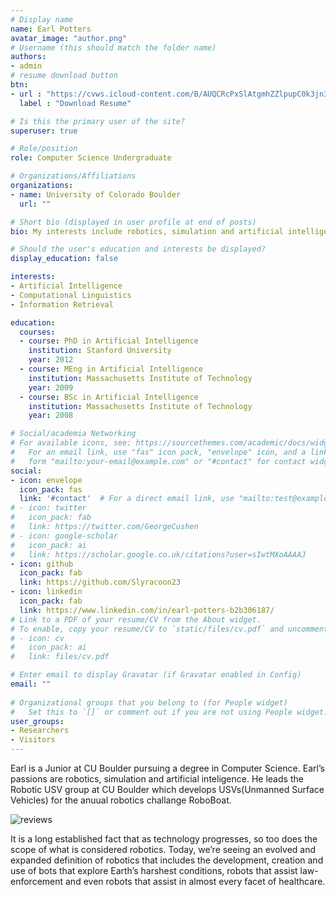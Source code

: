 ```yaml
---
# Display name
name: Earl Potters
avatar_image: "author.png"
# Username (this should match the folder name)
authors:
- admin
# resume download button
btn:
- url : "https://cvws.icloud-content.com/B/AUQCRcPxSlAtgmhZZlpupC0k3jn3AX_Pd5WQNxxKxyusr1z60UbFTePR/Earl%27s+Resume+2.pdf?o=AgnJfW_IIXFgFUegGB-A0j1a9WK-RPq0Zdlfq1W3Q_RN&v=1&x=3&a=CAognm4KC8XonFVmpsY2TULL2lXZ1Nxyxiz55IATdr-2gMMSbRClw42YyS4YxbrEmMkuIgEAUgQk3jn3WgTFTePRaiZwXnbzjWXYgekzpOsf6wKACAIaaGkGY8Wcr4ebgAqTkoHX4pVBInImyOvEidMydM6dxY_XSoeWe0c4DfOIreaxN2lDNOTGTh_kXm0TaM0&e=1600195206&fl=&r=d908d198-efa8-46ce-a8f5-2de94231398d-1&k=HtNSGWsLpGrsh16ZDFMkgw&ckc=com.apple.clouddocs&ckz=com.apple.CloudDocs&p=71&s=XrcHyKkNbiLloThcJvOhiSKyMvg&cd=i"
  label : "Download Resume"

# Is this the primary user of the site?
superuser: true

# Role/position
role: Computer Science Undergraduate

# Organizations/Affiliations
organizations:
- name: University of Colorado Boulder
  url: ""

# Short bio (displayed in user profile at end of posts)
bio: My interests include robotics, simulation and artificial intelligence.

# Should the user's education and interests be displayed?
display_education: false

interests:
- Artificial Intelligence
- Computational Linguistics
- Information Retrieval

education:
  courses:
  - course: PhD in Artificial Intelligence
    institution: Stanford University
    year: 2012
  - course: MEng in Artificial Intelligence
    institution: Massachusetts Institute of Technology
    year: 2009
  - course: BSc in Artificial Intelligence
    institution: Massachusetts Institute of Technology
    year: 2008

# Social/academia Networking
# For available icons, see: https://sourcethemes.com/academic/docs/widgets/#icons
#   For an email link, use "fas" icon pack, "envelope" icon, and a link in the
#   form "mailto:your-email@example.com" or "#contact" for contact widget.
social:
- icon: envelope
  icon_pack: fas
  link: '#contact'  # For a direct email link, use "mailto:test@example.org".
# - icon: twitter
#   icon_pack: fab
#   link: https://twitter.com/GeorgeCushen
# - icon: google-scholar
#   icon_pack: ai
#   link: https://scholar.google.co.uk/citations?user=sIwtMXoAAAAJ
- icon: github
  icon_pack: fab
  link: https://github.com/Slyracoon23
- icon: linkedin
  icon_pack: fab
  link: https://www.linkedin.com/in/earl-potters-b2b306187/
# Link to a PDF of your resume/CV from the About widget.
# To enable, copy your resume/CV to `static/files/cv.pdf` and uncomment the lines below.  
# - icon: cv
#   icon_pack: ai
#   link: files/cv.pdf

# Enter email to display Gravatar (if Gravatar enabled in Config)
email: ""
  
# Organizational groups that you belong to (for People widget)
#   Set this to `[]` or comment out if you are not using People widget.  
user_groups:
- Researchers
- Visitors
---
```


Earl is a Junior at CU Boulder pursuing a degree in Computer Science. Earl’s passions are robotics, simulation and artificial inteligence. He leads the Robotic USV group at CU Boulder which develops USVs(Unmanned Surface Vehicles) for the anuual robotics challange RoboBoat.



[//]: <> (RoboBoat certifacate)
![reviews](../../img/joined.jpg)


It is a long established fact that as technology progresses, so too does the scope of what is considered robotics. Today, we’re seeing an evolved and expanded definition of robotics that includes the development, creation and use of bots that explore Earth’s harshest conditions, robots that assist law-enforcement and even robots that assist in almost every facet of healthcare.   
